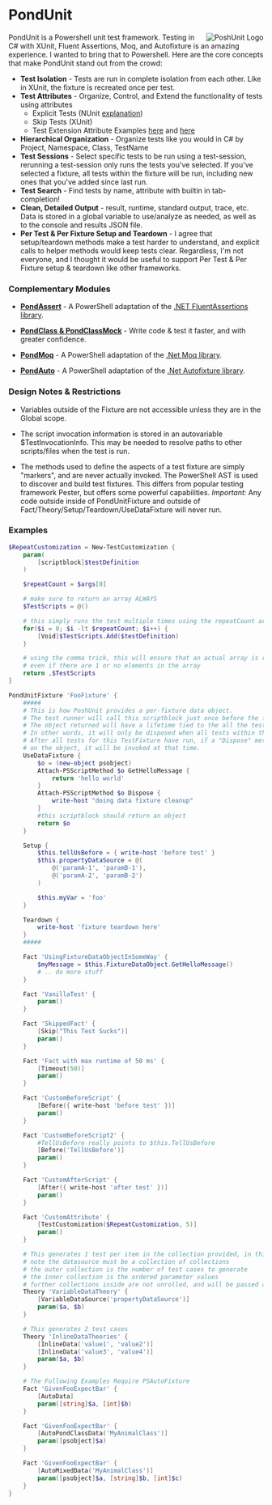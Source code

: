 # PondUnit

<img src="https://raw.githubusercontent.com/ghostsquad/PondUnit/master/Content/PoshUnitLogo.png" alt="PoshUnit Logo" title="PondUnit" align="right" />

PondUnit is a Powershell unit test framework. Testing in C# with XUnit, Fluent Assertions, Moq, and Autofixture is an amazing experience. I wanted to bring that to Powershell. Here are the core concepts that make PondUnit stand out from the crowd:

* **Test Isolation** - Tests are run in complete isolation from each other. Like in XUnit, the fixture is recreated once per test.
* **Test Attributes** - Organize, Control, and Extend the functionality of tests using attributes
  * Explicit Tests (NUnit [explanation](http://www.nunit.org/index.php?p=explicit&r=2.2.10))
  * Skip Tests (XUnit)
  * Test Extension Attribute Examples [here](http://callumhibbert.blogspot.com/2008_01_01_archive.html) and [here](http://www.dotnetguy.co.uk/post/2010/04/01/xunit-freezeclock-black-magic-stopping-time/)
* **Hierarchical Organization** - Organize tests like you would in C# by Project, Namespace, Class, TestName
* **Test Sessions** - Select specific tests to be run using a test-session, rerunning a test-session only runs the tests you've selected. If you've selected a fixture, all tests within the fixture will be run, including new ones that you've added since last run.
* **Test Search** - Find tests by name, attribute with builtin in tab-completion!
* **Clean, Detailed Output** - result, runtime, standard output, trace, etc. Data is stored in a global variable to use/analyze as needed, as well as to the console and results JSON file.
* **Per Test & Per Fixture Setup and Teardown** - I agree that setup/teardown methods make a test harder to understand, and explicit calls to helper methods would keep tests clear. Regardless, I'm not everyone, and I thought it would be useful to support Per Test & Per Fixture setup & teardown like other frameworks.

### Complementary Modules

* [**PondAssert**](http://github.com/ghostsquad/PondAssert) - A PowerShell adaptation of the [.NET FluentAssertions library](http://www.fluentassertions.com/).

* [**PondClass & PondClassMock**](http://github.com/ghostsquad/PondClass) - Write code & test it faster, and with greater confidence.

* [**PondMoq**](http://github.com/ghostsquad/PondMoq) - A PowerShell adaptation of the [.Net Moq library](https://github.com/Moq/moq4).

* [**PondAuto**](http://github.com/ghostsquad/PSAutoFixture) - A PowerShell adaptation of the [.Net Autofixture library](https://github.com/AutoFixture/AutoFixture).

### Design Notes & Restrictions

* Variables outside of the Fixture are not accessible unless they are in the Global scope.

* The script invocation information is stored in an autovariable $TestInvocationInfo. This may be needed to resolve paths to other scripts/files when the test is run.

* The methods used to define the aspects of a test fixture are simply "markers", and are never actually invoked. The PowerShell AST is used to discover and build test fixtures.
This differs from popular testing framework Pester, but offers some powerful capabilities. _Important:_ Any code outside inside of PondUnitFixture and outside of Fact/Theory/Setup/Teardown/UseDataFixture will never run.


### Examples

```Powershell
$RepeatCustomization = New-TestCustomization {
    param(
        [scriptblock]$testDefinition
    )

    $repeatCount = $args[0]

    # make sure to return an array ALWAYS
    $TestScripts = @()

    # this simply runs the test multiple times using the repeatCount arg
    for($i = 0; $i -lt $repeatCount; $i++) {
        [Void]$TestScripts.Add($testDefinition)
    }

    # using the comma trick, this will ensure that an actual array is returned
    # even if there are 1 or no elements in the array
    return ,$TestScripts
}

PondUnitFixture 'FooFixture' {
    #####
    # This is how PoshUnit provides a per-fixture data object.
    # The test runner will call this scriptblock just once before the first test in this fixture is run.
    # The object returned will have a lifetime tied to the all the tests in this fixture.
    # In other words, it will only be disposed when all tests within this test fixture have run.
    # After all tests for this TestFixture have run, if a "Dispose" method exists
    # on the object, it will be invoked at that time.
    UseDataFixture {
        $o = (new-object psobject)
        Attach-PSScriptMethod $o GetHelloMessage {
            return 'hello world'
        }
        Attach-PSScriptMethod $o Dispose {
            write-host "doing data fixture cleanup"
        }
        #this scriptblock should return an object
        return $o
    }

    Setup {
        $this.tellUsBefore = { write-host 'before test' }
        $this.propertyDataSource = @(
            @('paramA-1', 'paramB-1'),
            @('paramA-2', 'paramB-2')
        )

        $this.myVar = 'foo'
    }

    Teardown {
        write-host 'fixture teardown here'
    }
    #####

    Fact 'UsingFixtureDataObjectInSomeWay' {
        $myMessage = $this.FixtureDataObject.GetHelloMessage()
        # .. do more stuff
    }

    Fact 'VanillaTest' {
        param()
    }

    Fact 'SkippedFact' {
        [Skip("This Test Sucks")]
        param()
    }

    Fact 'Fact with max runtime of 50 ms' {
        [Timeout(50)]
        param()
    }

    Fact 'CustomBeforeScript' {
        [Before({ write-host 'before test' })]
        param()
    }

    Fact 'CustomBeforeScript2' {
        #TellUsBefore really points to $this.TellUsBefore
        [Before('TellUsBefore')]
        param()
    }

    Fact 'CustomAfterScript' {
        [After({ write-host 'after test' })]
        param()
    }

    Fact 'CustomAttribute' {
        [TestCustomization($RepeatCustomization, 5)]
        param()
    }

    # This generates 1 test per item in the collection provided, in this case, 2 tests
    # note the datasource must be a collection of collections
    # the outer collection is the number of test cases to generate
    # the inner collection is the ordered parameter values
    # further collections inside are not unrolled, and will be passed as a parameter
    Theory 'VariableDataTheory' {
        [VariableDataSource('propertyDataSource')]
        param($a, $b)
    }

    # This generates 2 test cases
    Theory 'InlineDataTheories' {
        [InlineData('value1', 'value2')]
        [InlineData('value3', 'value4')]
        param($a, $b)
    }

    # The Following Examples Require PSAutoFixture
    Fact 'GivenFooExpectBar' {
        [AutoData]
        param([string]$a, [int]$b)
    }

    Fact 'GivenFooExpectBar' {
        [AutoPondClassData('MyAnimalClass')]
        param([psobject]$a)
    }

    Fact 'GivenFooExpectBar' {
        [AutoMixedData('MyAnimalClass')]
        param([psobject]$a, [string]$b, [int]$c)
    }
}

```

